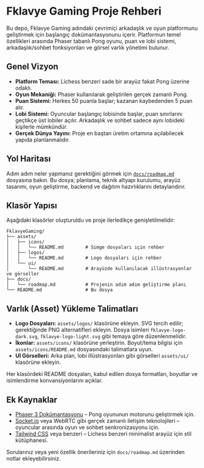 # Fklavye Gaming Proje Rehberi

Bu depo, Fklavye Gaming adındaki çevrimiçi arkadaşlık ve oyun platformunu geliştirmek için başlangıç dokümantasyonunu içerir. Platformun temel özellikleri arasında Phaser tabanlı Pong oyunu, puan ve lobi sistemi, arkadaşlık/sohbet fonksiyonları ve görsel varlık yönetimi bulunur.

## Genel Vizyon
- **Platform Teması:** Lichess benzeri sade bir arayüz fakat Pong üzerine odaklı.
- **Oyun Mekaniği:** Phaser kullanılarak geliştirilen gerçek zamanlı Pong.
- **Puan Sistemi:** Herkes 50 puanla başlar; kazanan kaybedenden 5 puan alır.
- **Lobi Sistemi:** Oyuncular başlangıç lobisinde başlar, puan sınırlarını geçtikçe üst lobiler açılır. Arkadaşlık ve sohbet sadece aynı lobideki kişilerle mümkündür.
- **Gerçek Dünya Yayını:** Proje en baştan üretim ortamına açılabilecek yapıda planlanmalıdır.

## Yol Haritası
Adım adım neler yapmanız gerektiğini görmek için [`docs/roadmap.md`](docs/roadmap.md) dosyasına bakın. Bu dosya; planlama, teknik altyapı kurulumu, arayüz tasarımı, oyun geliştirme, backend ve dağıtım hazırlıklarını detaylandırır.

## Klasör Yapısı
Aşağıdaki klasörler oluşturuldu ve proje ilerledikçe genişletilmelidir:

```
FklavyeGaming/
├── assets/
│   ├── icons/
│   │   └── README.md        # Simge dosyaları için rehber
│   ├── logos/
│   │   └── README.md        # Logo dosyaları için rehber
│   └── ui/
│       └── README.md        # Arayüzde kullanılacak illüstrasyonlar ve görseller
├── docs/
│   └── roadmap.md           # Projenin adım adım geliştirme planı
└── README.md                # Bu dosya
```

## Varlık (Asset) Yükleme Talimatları
- **Logo Dosyaları:** `assets/logos/` klasörüne ekleyin. SVG tercih edilir; gerektiğinde PNG alternatifleri ekleyin. Dosya isimleri `fklavye-logo-dark.svg`, `fklavye-logo-light.svg` gibi temaya göre düzenlenmelidir.
- **İkonlar:** `assets/icons/` klasörüne yerleştirin. Boyut/tema bilgisi için `assets/icons/README.md` dosyasındaki talimatlara uyun.
- **UI Görselleri:** Arka plan, lobi illüstrasyonları gibi görselleri `assets/ui/` klasörüne ekleyin.

Her klasördeki README dosyaları, kabul edilen dosya formatları, boyutlar ve isimlendirme konvansiyonlarını açıklar.

## Ek Kaynaklar
- [Phaser 3 Dokümantasyonu](https://newdocs.phaser.io/) – Pong oyununun motorunu geliştirmek için.
- [Socket.io](https://socket.io/) veya WebRTC gibi gerçek zamanlı iletişim teknolojileri – oyuncular arasında oyun ve sohbet senkronizasyonu için.
- [Tailwind CSS](https://tailwindcss.com/) veya benzeri – Lichess benzeri minimalist arayüz için stil kütüphanesi.

Sorularınız veya yeni özellik önerileriniz için `docs/roadmap.md` üzerinden notlar ekleyebilirsiniz.

